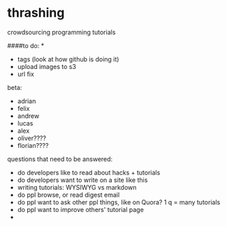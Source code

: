 # thrashing
crowdsourcing programming tutorials

####to do:
* 
* tags (look at how github is doing it)
* upload images to s3
* url fix

beta: 
- adrian
- felix
- andrew
- lucas
- alex
- oliver????
- florian????

questions that need to be answered:
- do developers like to read about hacks + tutorials
- do developers want to write on a site like this
- writing tutorials: WYSIWYG vs markdown
- do ppl browse, or read digest email
- do ppl want to ask other ppl things, like on Quora? 1 q = many tutorials
- do ppl want to improve others' tutorial page
- 
